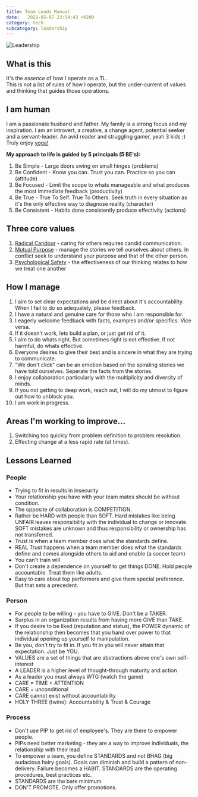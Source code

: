 ```yaml
---
title: Team Leads Manual
date:   2022-05-07 23:54:43 +0200
category: tech
subcategory: leadership
---
```


![Leadership](/images/serve.jpg)

## What is this
It's the *essence* of how I operate as a TL.  
This is not a list of rules of how I operate, but the under-current of values and thinking that guides those operations.

## I am human
I am a passionate husband and father. My family is a strong focus and my inspiration.
I am an introvert, a creative, a change agent, potential seeker and a servant-leader.
An avid reader and struggling gamer, yeah 3 kids ;)
Truly enjoy [yoga!](https://www.youtube.com/BeachYoga)

**My approach to life is guided by 5 principals (5 BE's):**
1. Be Simple - Large doors swing on small hinges (problems)
2. Be Confident - Know you can. Trust you can. Practice so you can (attitude)
3. Be Focused - Limit the scope to whats manageable and what produces the most immediate feedback (productivity)
4. Be True - True To Self. True To Others. Seek truth in every situation as it's the only effective way to diagnose reality (character)
5. Be Consistent - Habits done consistently produce effectivity (actions)

## Three core values
1. [Radical Candour](https://www.radicalcandor.com/) - caring for others requires candid communication. 
2. [Mutual Purpose](https://www.amazon.com/Crucial-Conversations-Talking-Stakes-Second/dp/1469266822) - manage the stories we tell ourselves about others. In conflict seek to understand your purpose and that of the other person. 
3. [Psychological Safety](https://www.timetothink.com/book/time-to-think/) - the effectiveness of our thinking relates to how we treat one another

## How I manage
1. I aim to set clear expectations and be direct about it's accountability. When I fail to do so adequately, please feedback.
2. I have a natural and genuine care for those who I am responsible for.
3. I eagerly welcome feedback with facts, examples and/or specifics. Vice versa.
4. If it doesn't work, lets build a plan, or just get rid of it.
5. I aim to do whats right. But sometimes right is not effective. If not harmful, do whats effective.
6. Everyone desires to give their best and is sincere in what they are trying to communicate. 
7. "We don't click" can be an emotion based on the spiraling stories we have told ourselves. Seperate the facts from the stories.
8. I enjoy collaboration particularly with the multiplicity and diversity of minds.
9. If you not getting to deep work, reach out, I will do my utmost to figure out how to unblock you.
10. I am work in progress.

## Areas I'm working to improve...
1. Switching too quickly from problem definition to problem resolution.
2. Effecting change at a less rapid rate (at times).

## Lessons Learned

### People
* Trying to fit in results in insecurity
* Your relationship you have with your team mates should be without condition.
* The opposite of collaboration is COMPETITION.
* Rather be HARD with people than SOFT. Hard mistakes like being UNFAIR leaves responsibility with the individual to change or innovate. SOFT mistakes are unknown and thus responsibility or ownership has not transferred.
* Trust is when a team member does what the standards define.
* REAL Trust happens when a team member does what the standards define and comes alongside others to aid and enable (a soccer team)
* You can't train will
* Don't create a dependence on yourself to get things DONE. Hold people accountable. Treat them like adults.
* Easy to care about top performers and give them special preference. But that sets a precedent.

### Person
* For people to be willing - you have to GIVE. Don't be a TAKER.
* Surplus in an organization results from having more GIVE than TAKE.
* If you desire to be liked (reputation and status), the POWER dynamic of the relationship then becomes that you hand over power to that individual opening up yourself to manipulation.
* Be you, don't try to fit in. If you fit in you will never attain that expectation. Just be YOU.
* VALUES are a set of things that are abstractions above one's own self-interest
* A LEADER is a higher level of thought-through maturity and action
* As a leader you must always WTG (watch the game)
* CARE = TIME + ATTENTION
* CARE = unconditional
* CARE  cannot exist without accountability
* HOLY THREE (twine): Accountability & Trust & Courage

### Process
* Don't use PIP to get rid of employee's. They are there to empower people.
* PIPs need better marketing - they are a way to improve individuals, the relationship with their lead
* To empower a team, you define STANDARDS and not BHAG (big audacious hairy goals). Goals can diminish and build a pattern of non-delivery. Failure becomes a HABIT. STANDARDS are the operating procedures, best practices etc.
* STANDARDS are the bare minimum
* DON'T PROMOTE. Only offer promotions.
